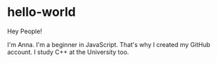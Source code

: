 # hello-world

Hey People!

I'm Anna. I'm a beginner in JavaScript. That's why I created my GitHub account.
I study C++ at the University too.

